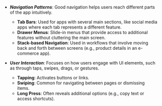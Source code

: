 
- ***Navigation Patterns***: Good navigation helps users reach different parts of the app intuitively.
    - **Tab Bars**: Used for apps with several main sections, like social media apps where each tab represents a different feature.
    - **Drawer Menus**: Slide-in menus that provide access to additional features without cluttering the main screen.
    - **Stack-based Navigation**: Used in workflows that involve moving back and forth between screens (e.g., product details in an e-commerce app).
      
- ***User Interaction***: Focuses on how users engage with UI elements, such as through taps, swipes, drags, or gestures.
    - **Tapping**: Activates buttons or links.
    - **Swiping**: Common for navigating between pages or dismissing items.
    - **Long Press**: Often reveals additional options (e.g., copy text or access shortcuts).